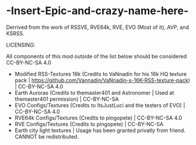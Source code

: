 # -Insert-Epic-and-crazy-name-here-
Derrived from the work of RSSVE, RVE64k, RVE, EVO (Most of it), AVP, and KSRSS.







LICENSING:

All components of this mod outside of the list below should be considered CC-BY-NC-SA 4.0

- Modified RSS-Textures 16k (Credits to VaNnadin for his 16k HQ texture pack | https://github.com/Vannadin/VaNnadin-s-16K-RSS-texture-pack) | CC-BY-NC-SA 4.0
- Earth Auroras (Credits to themaster401 and Astronomer | Used at themaster401 permission) | CC-BY-NC-SA
- EVO Configs/Textures (Credits to ItsJustLuci and the testers of EVO) | CC-BY-NC-SA 4.0
- RVE64k Configs/Textures (Credits to pingopete) | CC-BY-NC-SA 4.0
- RVE Configs/Textures (Credits to pingopete) | CC-BY-NC-SA
- Earth city light textures | Usage has been granted privatly from friend. CANNOT be redistributed.
